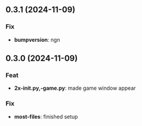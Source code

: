 ## 0.3.1 (2024-11-09)

### Fix

- **bumpversion**: ngn

## 0.3.0 (2024-11-09)

### Feat

- **2x-__init__.py,-game.py**: made game window appear

### Fix

- **most-files**: finished setup

